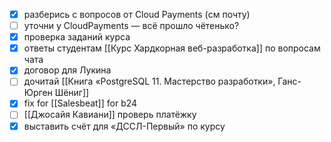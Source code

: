 - [x] разберись с вопросов от Cloud Payments (см почту)
- [ ] уточни у CloudPayments — всё прошло чётенько?
- [x] проверка заданий курса
- [x] ответы студентам [[Курс Хардкорная веб-разработка]] по вопросам чата
- [x] договор для Лукина
- [ ] дочитай [[Книга «PostgreSQL 11. Мастерство разработки», Ганс-Юрген Шёниг]]
- [x] fix for [[Salesbeat]] for b24
- [ ] [[Джосайя Кавиани]] проверь платёжку
- [x] выставить счёт для «ДССЛ-Первый» по курсу
